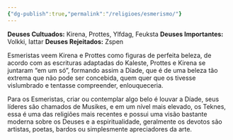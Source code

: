 ```yaml
---
{"dg-publish":true,"permalink":"/religioes/esmerismo/"}
---
```


 __Deuses Cultuados:__ Kirena, Prottes, Ylfdag, Feuksta
 __Deuses Importantes:__ Volkki, Iattar
 __Deuses Rejeitados:__ Zspen

Esmeristas veem Kirena e Prottes como figuras de perfeita beleza, de acordo com as escrituras adaptadas do Kaleste, Prottes e Kirena se juntaram “em um só”, formando assim a Díade, que é de uma beleza tão extrema que não pode ser concebida, quem quer que os tivesse vislumbrado e tentasse compreender, enlouqueceria.	

Para os Esmeristas, criar ou contemplar algo belo é louvar a Díade, seus líderes são chamados de Musikes, e em um nível mais elevado, os Teknes, essa é uma das religiões mais recentes e possui uma visão bastante moderna sobre os Deuses e a espiritualidade, geralmente os devotos são artistas, poetas, bardos ou simplesmente apreciadores da arte. 
